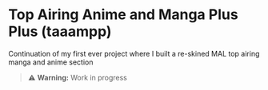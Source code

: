 # Top Airing Anime and Manga Plus Plus (taaampp)
Continuation of my first ever project where I built a re-skined MAL top airing manga and anime section

> ⚠️ **Warning:** Work in progress